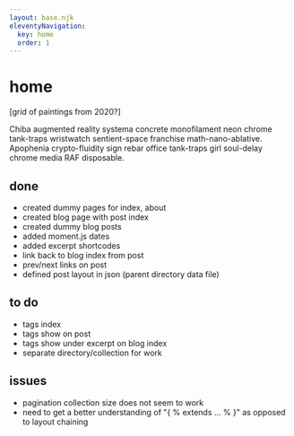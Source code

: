 ```yaml
---
layout: base.njk
eleventyNavigation:
  key: home
  order: 1
---
```


# home

[grid of paintings from 2020?]

Chiba augmented reality systema concrete monofilament neon chrome tank-traps wristwatch sentient-space franchise math-nano-ablative. Apophenia crypto-fluidity sign rebar office tank-traps girl soul-delay chrome media RAF disposable. 

## done

- created dummy pages for index, about
- created blog page with post index
- created dummy blog posts
- added moment.js dates
- added excerpt shortcodes
- link back to blog index from post
- prev/next links on post
- defined post layout in json (parent directory data file)

## to do

- tags index
- tags show on post
- tags show under excerpt on blog index
- separate directory/collection for work

## issues
- pagination collection size does not seem to work
- need to get a better understanding of "{ % extends ... % }" as opposed to layout chaining